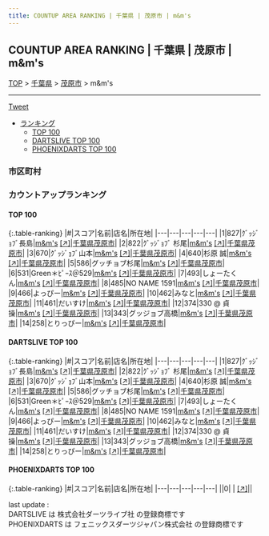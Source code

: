```yaml
---
title: COUNTUP AREA RANKING | 千葉県 | 茂原市 | m&m's
---
```

## COUNTUP AREA RANKING | 千葉県 | 茂原市 | m&m's

[TOP](/darts/rank/) > [千葉県](/darts/rank/千葉県/) > [茂原市](/darts/rank/千葉県/茂原市/) > m&m's

___

<a href="https://twitter.com/share?ref_src=twsrc%5Etfw" data-text="COUNTUP AREA RANKING | 千葉県茂原市m&m's" class="twitter-share-button" data-hashtags="DARTSLIVE,PHOENIXDARTS,darts,ダーツ" data-show-count="false">Tweet</a>

* [ランキング](#カウントアップランキング)
    * [TOP 100](#top-100)
    * [DARTSLIVE TOP 100](#dartslive-top-100)
    * [PHOENIXDARTS TOP 100](#phoenixdarts-top-100)

### 市区町村

<ul>

</ul>

### カウントアップランキング

#### TOP 100



{:.table-ranking}
|#|スコア|名前|店名|所在地|
|---|---|---|---|---|
|1|827|<span class="rank-name-dl">ｸﾞｯｼﾞｮﾌﾞ長島</span>|<a href="/darts/rank/shops/553dd9c6917d5b9d0d9b047a20a7ba1e.html">m&m's</a> <a href="https://search.dartslive.com/jp/shop/553dd9c6917d5b9d0d9b047a20a7ba1e">[↗]</a>|<a href="/darts/rank/千葉県/茂原市">千葉県茂原市</a>|
|2|822|<span class="rank-name-dl">ｸﾞｯｼﾞｮﾌﾞ 杉尾</span>|<a href="/darts/rank/shops/553dd9c6917d5b9d0d9b047a20a7ba1e.html">m&m's</a> <a href="https://search.dartslive.com/jp/shop/553dd9c6917d5b9d0d9b047a20a7ba1e">[↗]</a>|<a href="/darts/rank/千葉県/茂原市">千葉県茂原市</a>|
|3|670|<span class="rank-name-dl">ｸﾞｯｼﾞｮﾌﾞ山本</span>|<a href="/darts/rank/shops/553dd9c6917d5b9d0d9b047a20a7ba1e.html">m&m's</a> <a href="https://search.dartslive.com/jp/shop/553dd9c6917d5b9d0d9b047a20a7ba1e">[↗]</a>|<a href="/darts/rank/千葉県/茂原市">千葉県茂原市</a>|
|4|640|<span class="rank-name-dl">杉原 誠</span>|<a href="/darts/rank/shops/553dd9c6917d5b9d0d9b047a20a7ba1e.html">m&m's</a> <a href="https://search.dartslive.com/jp/shop/553dd9c6917d5b9d0d9b047a20a7ba1e">[↗]</a>|<a href="/darts/rank/千葉県/茂原市">千葉県茂原市</a>|
|5|586|<span class="rank-name-dl">グッチョブ杉尾</span>|<a href="/darts/rank/shops/553dd9c6917d5b9d0d9b047a20a7ba1e.html">m&m's</a> <a href="https://search.dartslive.com/jp/shop/553dd9c6917d5b9d0d9b047a20a7ba1e">[↗]</a>|<a href="/darts/rank/千葉県/茂原市">千葉県茂原市</a>|
|6|531|<span class="rank-name-dl">Green＊ﾋﾟｰｽ＠529</span>|<a href="/darts/rank/shops/553dd9c6917d5b9d0d9b047a20a7ba1e.html">m&m's</a> <a href="https://search.dartslive.com/jp/shop/553dd9c6917d5b9d0d9b047a20a7ba1e">[↗]</a>|<a href="/darts/rank/千葉県/茂原市">千葉県茂原市</a>|
|7|493|<span class="rank-name-dl">しょーたくん</span>|<a href="/darts/rank/shops/553dd9c6917d5b9d0d9b047a20a7ba1e.html">m&m's</a> <a href="https://search.dartslive.com/jp/shop/553dd9c6917d5b9d0d9b047a20a7ba1e">[↗]</a>|<a href="/darts/rank/千葉県/茂原市">千葉県茂原市</a>|
|8|485|<span class="rank-name-dl">NO NAME 1591</span>|<a href="/darts/rank/shops/553dd9c6917d5b9d0d9b047a20a7ba1e.html">m&m's</a> <a href="https://search.dartslive.com/jp/shop/553dd9c6917d5b9d0d9b047a20a7ba1e">[↗]</a>|<a href="/darts/rank/千葉県/茂原市">千葉県茂原市</a>|
|9|466|<span class="rank-name-dl">よっぴー</span>|<a href="/darts/rank/shops/553dd9c6917d5b9d0d9b047a20a7ba1e.html">m&m's</a> <a href="https://search.dartslive.com/jp/shop/553dd9c6917d5b9d0d9b047a20a7ba1e">[↗]</a>|<a href="/darts/rank/千葉県/茂原市">千葉県茂原市</a>|
|10|462|<span class="rank-name-dl">みなと</span>|<a href="/darts/rank/shops/553dd9c6917d5b9d0d9b047a20a7ba1e.html">m&m's</a> <a href="https://search.dartslive.com/jp/shop/553dd9c6917d5b9d0d9b047a20a7ba1e">[↗]</a>|<a href="/darts/rank/千葉県/茂原市">千葉県茂原市</a>|
|11|461|<span class="rank-name-dl">だいすけ</span>|<a href="/darts/rank/shops/553dd9c6917d5b9d0d9b047a20a7ba1e.html">m&m's</a> <a href="https://search.dartslive.com/jp/shop/553dd9c6917d5b9d0d9b047a20a7ba1e">[↗]</a>|<a href="/darts/rank/千葉県/茂原市">千葉県茂原市</a>|
|12|374|<span class="rank-name-dl">330 @ 貞操</span>|<a href="/darts/rank/shops/553dd9c6917d5b9d0d9b047a20a7ba1e.html">m&m's</a> <a href="https://search.dartslive.com/jp/shop/553dd9c6917d5b9d0d9b047a20a7ba1e">[↗]</a>|<a href="/darts/rank/千葉県/茂原市">千葉県茂原市</a>|
|13|343|<span class="rank-name-dl">グッジョブ高橋</span>|<a href="/darts/rank/shops/553dd9c6917d5b9d0d9b047a20a7ba1e.html">m&m's</a> <a href="https://search.dartslive.com/jp/shop/553dd9c6917d5b9d0d9b047a20a7ba1e">[↗]</a>|<a href="/darts/rank/千葉県/茂原市">千葉県茂原市</a>|
|14|258|<span class="rank-name-dl">とりっぴー</span>|<a href="/darts/rank/shops/553dd9c6917d5b9d0d9b047a20a7ba1e.html">m&m's</a> <a href="https://search.dartslive.com/jp/shop/553dd9c6917d5b9d0d9b047a20a7ba1e">[↗]</a>|<a href="/darts/rank/千葉県/茂原市">千葉県茂原市</a>|


#### DARTSLIVE TOP 100



{:.table-ranking}
|#|スコア|名前|店名|所在地|
|---|---|---|---|---|
|1|827|<span class="rank-name-dl">ｸﾞｯｼﾞｮﾌﾞ長島</span>|<a href="/darts/rank/shops/553dd9c6917d5b9d0d9b047a20a7ba1e.html">m&m's</a> <a href="https://search.dartslive.com/jp/shop/553dd9c6917d5b9d0d9b047a20a7ba1e">[↗]</a>|<a href="/darts/rank/千葉県/茂原市">千葉県茂原市</a>|
|2|822|<span class="rank-name-dl">ｸﾞｯｼﾞｮﾌﾞ 杉尾</span>|<a href="/darts/rank/shops/553dd9c6917d5b9d0d9b047a20a7ba1e.html">m&m's</a> <a href="https://search.dartslive.com/jp/shop/553dd9c6917d5b9d0d9b047a20a7ba1e">[↗]</a>|<a href="/darts/rank/千葉県/茂原市">千葉県茂原市</a>|
|3|670|<span class="rank-name-dl">ｸﾞｯｼﾞｮﾌﾞ山本</span>|<a href="/darts/rank/shops/553dd9c6917d5b9d0d9b047a20a7ba1e.html">m&m's</a> <a href="https://search.dartslive.com/jp/shop/553dd9c6917d5b9d0d9b047a20a7ba1e">[↗]</a>|<a href="/darts/rank/千葉県/茂原市">千葉県茂原市</a>|
|4|640|<span class="rank-name-dl">杉原 誠</span>|<a href="/darts/rank/shops/553dd9c6917d5b9d0d9b047a20a7ba1e.html">m&m's</a> <a href="https://search.dartslive.com/jp/shop/553dd9c6917d5b9d0d9b047a20a7ba1e">[↗]</a>|<a href="/darts/rank/千葉県/茂原市">千葉県茂原市</a>|
|5|586|<span class="rank-name-dl">グッチョブ杉尾</span>|<a href="/darts/rank/shops/553dd9c6917d5b9d0d9b047a20a7ba1e.html">m&m's</a> <a href="https://search.dartslive.com/jp/shop/553dd9c6917d5b9d0d9b047a20a7ba1e">[↗]</a>|<a href="/darts/rank/千葉県/茂原市">千葉県茂原市</a>|
|6|531|<span class="rank-name-dl">Green＊ﾋﾟｰｽ＠529</span>|<a href="/darts/rank/shops/553dd9c6917d5b9d0d9b047a20a7ba1e.html">m&m's</a> <a href="https://search.dartslive.com/jp/shop/553dd9c6917d5b9d0d9b047a20a7ba1e">[↗]</a>|<a href="/darts/rank/千葉県/茂原市">千葉県茂原市</a>|
|7|493|<span class="rank-name-dl">しょーたくん</span>|<a href="/darts/rank/shops/553dd9c6917d5b9d0d9b047a20a7ba1e.html">m&m's</a> <a href="https://search.dartslive.com/jp/shop/553dd9c6917d5b9d0d9b047a20a7ba1e">[↗]</a>|<a href="/darts/rank/千葉県/茂原市">千葉県茂原市</a>|
|8|485|<span class="rank-name-dl">NO NAME 1591</span>|<a href="/darts/rank/shops/553dd9c6917d5b9d0d9b047a20a7ba1e.html">m&m's</a> <a href="https://search.dartslive.com/jp/shop/553dd9c6917d5b9d0d9b047a20a7ba1e">[↗]</a>|<a href="/darts/rank/千葉県/茂原市">千葉県茂原市</a>|
|9|466|<span class="rank-name-dl">よっぴー</span>|<a href="/darts/rank/shops/553dd9c6917d5b9d0d9b047a20a7ba1e.html">m&m's</a> <a href="https://search.dartslive.com/jp/shop/553dd9c6917d5b9d0d9b047a20a7ba1e">[↗]</a>|<a href="/darts/rank/千葉県/茂原市">千葉県茂原市</a>|
|10|462|<span class="rank-name-dl">みなと</span>|<a href="/darts/rank/shops/553dd9c6917d5b9d0d9b047a20a7ba1e.html">m&m's</a> <a href="https://search.dartslive.com/jp/shop/553dd9c6917d5b9d0d9b047a20a7ba1e">[↗]</a>|<a href="/darts/rank/千葉県/茂原市">千葉県茂原市</a>|
|11|461|<span class="rank-name-dl">だいすけ</span>|<a href="/darts/rank/shops/553dd9c6917d5b9d0d9b047a20a7ba1e.html">m&m's</a> <a href="https://search.dartslive.com/jp/shop/553dd9c6917d5b9d0d9b047a20a7ba1e">[↗]</a>|<a href="/darts/rank/千葉県/茂原市">千葉県茂原市</a>|
|12|374|<span class="rank-name-dl">330 @ 貞操</span>|<a href="/darts/rank/shops/553dd9c6917d5b9d0d9b047a20a7ba1e.html">m&m's</a> <a href="https://search.dartslive.com/jp/shop/553dd9c6917d5b9d0d9b047a20a7ba1e">[↗]</a>|<a href="/darts/rank/千葉県/茂原市">千葉県茂原市</a>|
|13|343|<span class="rank-name-dl">グッジョブ高橋</span>|<a href="/darts/rank/shops/553dd9c6917d5b9d0d9b047a20a7ba1e.html">m&m's</a> <a href="https://search.dartslive.com/jp/shop/553dd9c6917d5b9d0d9b047a20a7ba1e">[↗]</a>|<a href="/darts/rank/千葉県/茂原市">千葉県茂原市</a>|
|14|258|<span class="rank-name-dl">とりっぴー</span>|<a href="/darts/rank/shops/553dd9c6917d5b9d0d9b047a20a7ba1e.html">m&m's</a> <a href="https://search.dartslive.com/jp/shop/553dd9c6917d5b9d0d9b047a20a7ba1e">[↗]</a>|<a href="/darts/rank/千葉県/茂原市">千葉県茂原市</a>|


#### PHOENIXDARTS TOP 100



{:.table-ranking}
|#|スコア|名前|店名|所在地|
|---|---|---|---|---|
||0|<span class="rank-name-dl"> </span>|<a href="/darts/rank/shops/.html"></a> <a href="">[↗]</a>|<a href="/darts/rank//"></a>|


<div class="footer border-top border-gray-light mt-5 pt-3 text-right text-gray">
    last update : <span style="font-weight: italic" id="foot_last_modified"></span><br />
    DARTSLIVE は 株式会社ダーツライブ社 の登録商標です<br />
    PHOENIXDARTS は フェニックスダーツジャパン株式会社 の登録商標です<br />
</div>

<script src="https://cdnjs.cloudflare.com/ajax/libs/jquery.tablesorter/2.31.3/js/jquery.tablesorter.min.js" integrity="sha512-qzgd5cYSZcosqpzpn7zF2ZId8f/8CHmFKZ8j7mU4OUXTNRd5g+ZHBPsgKEwoqxCtdQvExE5LprwwPAgoicguNg==" crossorigin="anonymous" referrerpolicy="no-referrer"></script>
<link rel="stylesheet" href="https://cdnjs.cloudflare.com/ajax/libs/jquery.tablesorter/2.31.3/css/theme.default.min.css" integrity="sha512-wghhOJkjQX0Lh3NSWvNKeZ0ZpNn+SPVXX1Qyc9OCaogADktxrBiBdKGDoqVUOyhStvMBmJQ8ZdMHiR3wuEq8+w==" crossorigin="anonymous" referrerpolicy="no-referrer" />
<script>
$(function() {
    $(".table-ranking").tablesorter({sortList:[[0, 0]]});
    $("#foot_last_modified").text(formatDate(new Date(document.lastModified), 'yyyy-MM-dd HH:mm:ss'));
});
</script>

<script async src="https://platform.twitter.com/widgets.js" charset="utf-8"></script>